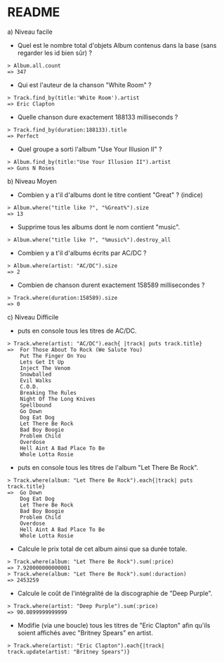 # README

a) Niveau facile

* Quel est le nombre total d'objets Album contenus dans la base (sans regarder les id bien sûr) ?
```
> Album.all.count
=> 347
```
* Qui est l'auteur de la chanson "White Room" ?
```
> Track.find_by(title:'White Room').artist
=> Eric Clapton
```
* Quelle chanson dure exactement 188133 milliseconds ?
```
> Track.find_by(duration:188133).title
=> Perfect
```
* Quel groupe a sorti l'album "Use Your Illusion II" ?
```
> Album.find_by(title:"Use Your Illusion II").artist 
=> Guns N Roses
```

b) Niveau Moyen

* Combien y a t'il d'albums dont le titre contient "Great" ? (indice)
```
> Album.where("title like ?", "%Great%").size
=> 13
```

* Supprime tous les albums dont le nom contient "music".
```
> Album.where("title like ?", "%music%").destroy_all
```

* Combien y a t'il d'albums écrits par AC/DC ?
```
> Album.where(artist: "AC/DC").size
=> 2
```

* Combien de chanson durent exactement 158589 millisecondes ?
```
> Track.where(duration:158589).size
=> 0
```

c) Niveau Difficile

* puts en console tous les titres de AC/DC.
```
> Track.where(artist: "AC/DC").each{ |track| puts track.title}
=>  For Those About To Rock (We Salute You)
	Put The Finger On You
	Lets Get It Up
	Inject The Venom
	Snowballed
	Evil Walks
	C.O.D.
	Breaking The Rules
	Night Of The Long Knives
	Spellbound
	Go Down
	Dog Eat Dog
	Let There Be Rock
	Bad Boy Boogie
	Problem Child
	Overdose
	Hell Aint A Bad Place To Be
	Whole Lotta Rosie
```

* puts en console tous les titres de l'album "Let There Be Rock".
```
> Track.where(album: "Let There Be Rock").each{|track| puts track.title}
=>	Go Down
	Dog Eat Dog
	Let There Be Rock
	Bad Boy Boogie
	Problem Child
	Overdose
	Hell Aint A Bad Place To Be
	Whole Lotta Rosie
```

* Calcule le prix total de cet album ainsi que sa durée totale.
```
> Track.where(album: "Let There Be Rock").sum(:price)
=> 7.920000000000001
> Track.where(album: "Let There Be Rock").sum(:duraction)
=> 2453259 
```

* Calcule le coût de l'intégralité de la discographie de "Deep Purple".
```
> Track.where(artist: "Deep Purple").sum(:price)
=> 90.0899999999999
```

* Modifie (via une boucle) tous les titres de "Eric Clapton" afin qu'ils soient affichés avec "Britney Spears" en artist.
```
> Track.where(artist: "Eric Clapton").each{|track| track.update(artist: "Britney Spears")}
```

